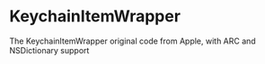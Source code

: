 KeychainItemWrapper
===================

The KeychainItemWrapper original code from Apple, with ARC and NSDictionary support
